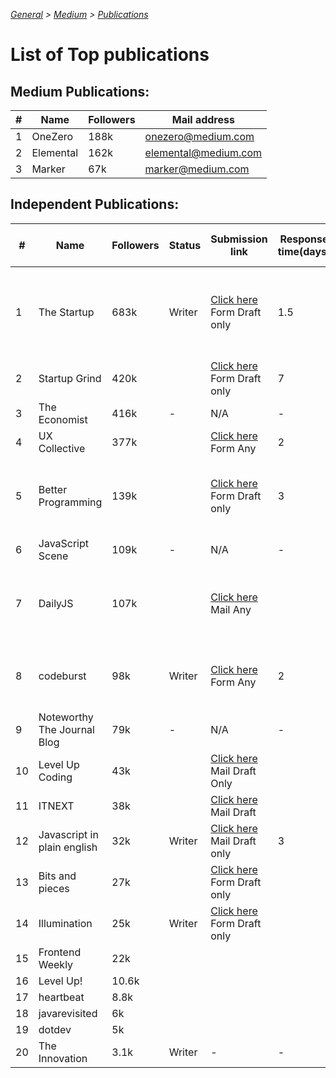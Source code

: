 _[General](../README.md) > [Medium](./main.md) > [Publications](./Publications.md)_

# List of Top publications

## Medium Publications:

| #   | Name      | Followers | Mail address         |
| --- | --------- | --------- | -------------------- |
| 1   | OneZero   | 188k      | onezero@medium.com   |
| 2   | Elemental | 162k      | elemental@medium.com |
| 3   | Marker    | 67k       | marker@medium.com    |

## Independent Publications:

| #   | Name                        | Followers | Status | Submission link                                                                                                                                      | Response time(days) | Writer Request Dates                           |
| --- | --------------------------- | --------- | ------ | ---------------------------------------------------------------------------------------------------------------------------------------------------- | ------------------- | ---------------------------------------------- |
| 1   | The Startup                 | 683k      | Writer | [Click here](https://medium.com/swlh/when-one-upvote-is-worth-a-thousand-visitors-3e8ed27bcd3e) Form Draft only                                      | 1.5                 | 1AM 18/07(2), 1AM 22/07(2), 330PM 27/07(3) ✅  |
| 2   | Startup Grind               | 420k      |        | [Click here](https://airtable.com/shrShpeN89HrzCzOB) Form Draft only                                                                                 | 7                   |                                                |
| 3   | The Economist               | 416k      | -      | N/A                                                                                                                                                  | -                   | -                                              |
| 4   | UX Collective               | 377k      |        | [Click here](https://uxdesign.cc/why-and-how-to-publish-with-the-ux-collective-8c8d1dd018a7) Form Any                                                | 2                   |                                                |
| 5   | Better Programming          | 139k      |        | [Click here](https://medium.com/better-programming/write-for-us-5c4bcba59397) Form Draft only                                                        | 3                   | 2PM 19/07(2), 1AM 22/07(2), 420PM 03/08(3)     |
| 6   | JavaScript Scene            | 109k      | -      | N/A                                                                                                                                                  | -                   | -                                              |
| 7   | DailyJS                     | 107k      |        | [Click here](https://medium.com/dailyjs/how-to-submit-your-story-to-dailyjs-30f02b2d5287) Mail Any                                                   |                     | 130AM 24/07(2), 620PM 25/07(2), 320PM 06/08(3) |
| 8   | codeburst                   | 98k       | Writer | [Click here](https://codeburst.io/how-to-write-for-codeburst-io-63fec4bf111c) Form Any                                                               | 2                   | 135AM 24/07(2), 625PM 25/07(2) ✅              |
| 9   | Noteworthy The Journal Blog | 79k       | -      | N/A                                                                                                                                                  | -                   | -                                              |
| 10  | Level Up Coding             | 43k       |        | [Click here](https://levelup.gitconnected.com/how-to-get-published-on-gitconnected-dac547ef556b) Mail Draft Only                                     |                     |                                                |
| 11  | ITNEXT                      | 38k       |        | [Click here](https://itnext.io/write-for-itnext-4dea1fd3adf) Mail Draft                                                                              |                     |                                                |
| 12  | Javascript in plain english | 32k       | Writer | [Click here](https://medium.com/javascript-in-plain-english/https-medium-com-javascript-in-plain-english-join-our-team-b0854ead7d14) Mail Draft only | 3                   | 430AM 23/07(N) ✅                              |
| 13  | Bits and pieces             | 27k       |        | [Click here](https://blog.bitsrc.io/how-to-write-a-post-for-bits-and-pieces-13de0133151b) Form Draft only                                            |                     |                                                |
| 14  | Illumination                | 25k       | Writer | [Click here](https://digitalmehmet.com/contact/) Form Draft only                                                                                     |                     | 18/07(N) ✅                                    |
| 15  | Frontend Weekly             | 22k       |        |                                                                                                                                                      |                     |                                                |
| 16  | Level Up!                   | 10.6k     |        |                                                                                                                                                      |                     |                                                |
| 17  | heartbeat                   | 8.8k      |        |                                                                                                                                                      |                     |                                                |
| 18  | javarevisited               | 6k        |        |                                                                                                                                                      |                     |                                                |
| 19  | dotdev                      | 5k        |        |                                                                                                                                                      |                     |                                                |
| 20  | The Innovation              | 3.1k      | Writer | -                                                                                                                                                    | -                   | ✅                                             |
